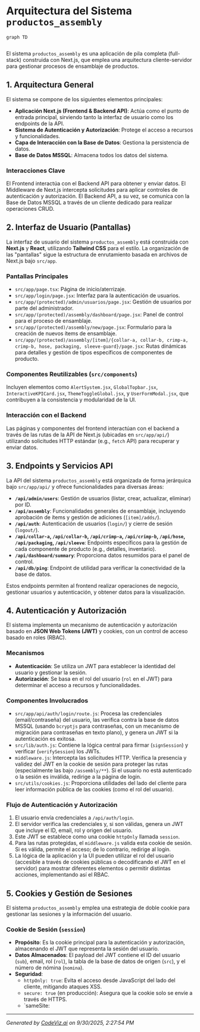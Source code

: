 # Arquitectura del Sistema `productos_assembly`

```mermaid
graph TD


```


El sistema `productos_assembly` es una aplicación de pila completa (full-stack) construida con Next.js, que emplea una arquitectura cliente-servidor para gestionar procesos de ensamblaje de productos.

## 1. Arquitectura General

El sistema se compone de los siguientes elementos principales:

-   **Aplicación Next.js (Frontend & Backend API)**: Actúa como el punto de entrada principal, sirviendo tanto la interfaz de usuario como los endpoints de la API.
-   **Sistema de Autenticación y Autorización**: Protege el acceso a recursos y funcionalidades.
-   **Capa de Interacción con la Base de Datos**: Gestiona la persistencia de datos.
-   **Base de Datos MSSQL**: Almacena todos los datos del sistema.

### Interacciones Clave

El Frontend interactúa con el Backend API para obtener y enviar datos. El Middleware de Next.js intercepta solicitudes para aplicar controles de autenticación y autorización. El Backend API, a su vez, se comunica con la Base de Datos MSSQL a través de un cliente dedicado para realizar operaciones CRUD.

## 2. Interfaz de Usuario (Pantallas)

La interfaz de usuario del sistema `productos_assembly` está construida con **Next.js** y **React**, utilizando **Tailwind CSS** para el estilo. La organización de las "pantallas" sigue la estructura de enrutamiento basada en archivos de Next.js bajo `src/app`.

### Pantallas Principales

-   `src/app/page.tsx`: Página de inicio/aterrizaje.
-   `src/app/login/page.jsx`: Interfaz para la autenticación de usuarios.
-   `src/app/(protected)/admin/usuarios/page.jsx`: Gestión de usuarios por parte del administrador.
-   `src/app/(protected)/assembly/dashboard/page.jsx`: Panel de control para el proceso de ensamblaje.
-   `src/app/(protected)/assembly/new/page.jsx`: Formulario para la creación de nuevos ítems de ensamblaje.
-   `src/app/(protected)/assembly/[item]/{collar-a, collar-b, crimp-a, crimp-b, hose, packaging, sleeve-guard}/page.jsx`: Rutas dinámicas para detalles y gestión de tipos específicos de componentes de producto.

### Componentes Reutilizables (`src/components`)

Incluyen elementos como `AlertSystem.jsx`, `GlobalTopbar.jsx`, `InteractiveKPICard.jsx`, `ThemeToggleGlobal.jsx`, y `UserFormModal.jsx`, que contribuyen a la consistencia y modularidad de la UI.

### Interacción con el Backend

Las páginas y componentes del frontend interactúan con el backend a través de las rutas de la API de Next.js (ubicadas en `src/app/api/`) utilizando solicitudes HTTP estándar (e.g., `fetch` API) para recuperar y enviar datos.

## 3. Endpoints y Servicios API

La API del sistema `productos_assembly` está organizada de forma jerárquica bajo `src/app/api/` y ofrece funcionalidades para diversas áreas:

-   **`/api/admin/users`**: Gestión de usuarios (listar, crear, actualizar, eliminar) por ID.
-   **`/api/assembly`**: Funcionalidades generales de ensamblaje, incluyendo aprobación de ítems y gestión de adiciones (`[item]/adds/`).
-   **`/api/auth`**: Autenticación de usuarios (`login/`) y cierre de sesión (`logout/`).
-   **`/api/collar-a`,&#32;`/api/collar-b`,&#32;`/api/crimp-a`,&#32;`/api/crimp-b`,&#32;`/api/hose`,&#32;`/api/packaging`,&#32;`/api/sleeve`**: Endpoints específicos para la gestión de cada componente de producto (e.g., detalles, inventario).
-   **`/api/dashboard/summary`**: Proporciona datos resumidos para el panel de control.
-   **`/api/db/ping`**: Endpoint de utilidad para verificar la conectividad de la base de datos.

Estos endpoints permiten al frontend realizar operaciones de negocio, gestionar usuarios y autenticación, y obtener datos para la visualización.

## 4. Autenticación y Autorización

El sistema implementa un mecanismo de autenticación y autorización basado en **JSON Web Tokens (JWT)** y cookies, con un control de acceso basado en roles (RBAC).

### Mecanismos

-   **Autenticación**: Se utiliza un JWT para establecer la identidad del usuario y gestionar la sesión.
-   **Autorización**: Se basa en el rol del usuario (`rol` en el JWT) para determinar el acceso a recursos y funcionalidades.

### Componentes Involucrados

-   `src/app/api/auth/login/route.js`: Procesa las credenciales (email/contraseña) del usuario, las verifica contra la base de datos MSSQL (usando `bcryptjs` para contraseñas, con un mecanismo de migración para contraseñas en texto plano), y genera un JWT si la autenticación es exitosa.
-   `src/lib/auth.js`: Contiene la lógica central para firmar (`signSession`) y verificar (`verifySession`) los JWTs.
-   `middleware.js`: Intercepta las solicitudes HTTP. Verifica la presencia y validez del JWT en la cookie de sesión para proteger las rutas (especialmente las bajo `/assembly/**`). Si el usuario no está autenticado o la sesión es inválida, redirige a la página de login.
-   `src/utils/cookies.js`: Proporciona utilidades del lado del cliente para leer información pública de las cookies (como el rol del usuario).

### Flujo de Autenticación y Autorización

1.  El usuario envía credenciales a `/api/auth/login`.
2.  El servidor verifica las credenciales y, si son válidas, genera un JWT que incluye el ID, email, rol y origen del usuario.
3.  Este JWT se establece como una cookie `httpOnly` llamada `session`.
4.  Para las rutas protegidas, el `middleware.js` valida esta cookie de sesión. Si es válida, permite el acceso; de lo contrario, redirige al login.
5.  La lógica de la aplicación y la UI pueden utilizar el rol del usuario (accesible a través de cookies públicas o decodificando el JWT en el servidor) para mostrar diferentes elementos o permitir distintas acciones, implementando así el RBAC.

## 5. Cookies y Gestión de Sesiones

El sistema `productos_assembly` emplea una estrategia de doble cookie para gestionar las sesiones y la información del usuario.

### Cookie de Sesión (`session`)

-   **Propósito**: Es la cookie principal para la autenticación y autorización, almacenando el JWT que representa la sesión del usuario.
-   **Datos Almacenados**: El payload del JWT contiene el ID del usuario (`sub`), email, rol (`rol`), la tabla de la base de datos de origen (`src`), y el número de nómina (`nomina`).
-   **Seguridad**:
    -   `httpOnly: true`: Evita el acceso desde JavaScript del lado del cliente, mitigando ataques XSS.
    -   `secure: true` (en producción): Asegura que la cookie solo se envíe a través de HTTPS.
    -   \`sameSite: 

---
*Generated by [CodeViz.ai](https://codeviz.ai) on 9/30/2025, 2:27:54 PM*
